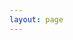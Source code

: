 ```yaml
---
layout: page
---
```


<script setup>
  import {
    VPTeamPage,
    VPTeamPageTitle,
    VPTeamMembers,
    VPTeamPageSection
  } from 'vitepress/theme';
  const members2024 = [
 
  {
    avatar: 'https://muxi-avatar.muxixyz.com//operation/xuemiao.jpg',
    name: '薛淼',
    desc: `人生哪，能不能放过我这一次～`,
    org: '信管学院',
    links: []
  }
]
const members2023 = [
 {
    avatar: 'https://muxi-avatar.muxixyz.com//operation/zhanglibin.jpg',
    name: '张丽彬',
    desc: `事已至此，先吃饭吧`,
    org: '计算机学院',
    links: []
  },
]

  

  
</script>

<VPTeamPage>
  <VPTeamPageTitle>
    <template #title>木犀团队 运营组</template>
    <template #lead>...</template>
  </VPTeamPageTitle>
  <VPTeamPageSection>
    <template #title>2024 级</template>
    <template #lead>...</template>
    <template #members>
      <VPTeamMembers size="small" :members="members2024"/>
    </template>
  </VPTeamPageSection>
<VPTeamPageSection>
    <template #title>2023 级</template>
    <template #lead>...</template>
    <template #members>
      <VPTeamMembers size="small" :members="members2023"/>
    </template>
  </VPTeamPageSection>
</VPTeamPage>
